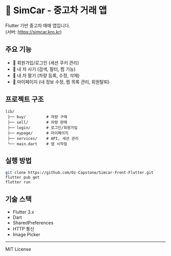 # 🚗 SimCar - 중고차 거래 앱

Flutter 기반 중고차 매매 앱입니다.  
(서버: https://simcar.kro.kr)

## 주요 기능
- 🔑 회원가입/로그인 (세션 쿠키 관리)
- 🛒 내 차 사기 (검색, 필터, 찜 기능)
- 🚙 내 차 팔기 (차량 등록, 수정, 삭제)
- 🧑 마이페이지 (내 정보 수정, 찜 목록 관리, 회원탈퇴)

## 프로젝트 구조
```
lib/
 ├── buy/         # 차량 구매
 ├── sell/        # 차량 판매
 ├── login/       # 로그인/회원가입
 ├── mypage/      # 마이페이지
 ├── services/    # API, 세션 관리
 └── main.dart    # 앱 시작점
```

## 실행 방법
```bash
git clone https://github.com/Oz-Capstone/Simcar-Front-Flutter.git
flutter pub get
flutter run
```

## 기술 스택
- Flutter 3.x
- Dart
- SharedPreferences
- HTTP 통신
- Image Picker

---

MIT License
